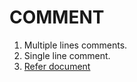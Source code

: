 # COMMENT

1. Multiple lines comments.
1. Single line comment.
1. [Refer document](https://google.github.io/styleguide/javaguide.html#s4.8.6-comments)